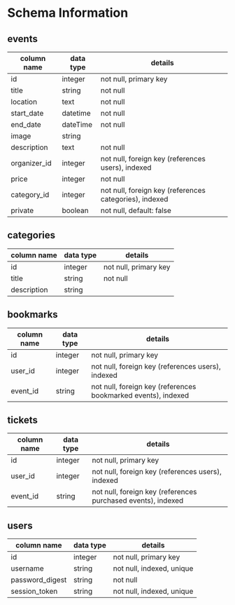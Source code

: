 # Schema Information

## events
column name | data type | details
------------|-----------|-----------------------
id          | integer   | not null, primary key
title       | string    | not null
location    | text      | not null
start_date  | datetime  | not null
end_date    | dateTime  | not null
image       | string    |
description | text      | not null
organizer_id| integer   | not null, foreign key (references users), indexed
price       | integer   | not null
category_id | integer   | not null, foreign key (references categories), indexed
private     | boolean   | not null, default: false

## categories
column name | data type | details
------------|-----------|-----------------------
id          | integer   | not null, primary key
title       | string    | not null
description | string    |

## bookmarks
column name | data type | details
------------|-----------|-----------------------
id          | integer   | not null, primary key
user_id     | integer   | not null, foreign key (references users), indexed
event_id    | string    | not null, foreign key (references bookmarked events), indexed

## tickets
column name | data type | details
------------|-----------|-----------------------
id          | integer   | not null, primary key
user_id     | integer   | not null, foreign key (references users), indexed
event_id    | string    | not null, foreign key (references purchased events), indexed

## users
column name     | data type | details
----------------|-----------|-----------------------
id              | integer   | not null, primary key
username        | string    | not null, indexed, unique
password_digest | string    | not null
session_token   | string    | not null, indexed, unique
